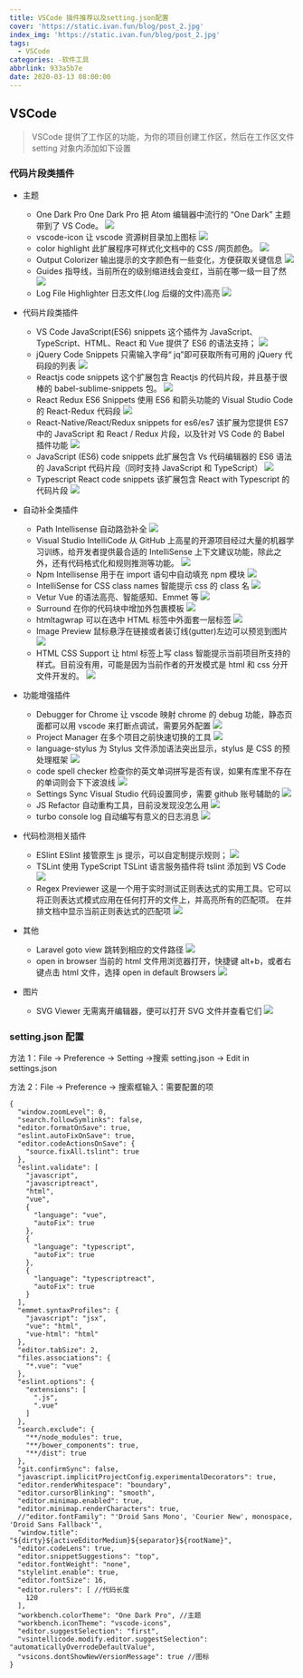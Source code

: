 ```yaml
---
title: VSCode 插件推荐以及setting.json配置
cover: 'https://static.ivan.fun/blog/post_2.jpg'
index_img: 'https://static.ivan.fun/blog/post_2.jpg'
tags:
  - VSCode
categories: -软件工具
abbrlink: 933a5b7e
date: 2020-03-13 08:00:00
---
```


## VSCode

> VSCode 提供了工作区的功能，为你的项目创建工作区，然后在工作区文件 setting 对象内添加如下设置

### 代码片段类插件

- 主题

  - One Dark Pro
    One Dark Pro 把 Atom 编辑器中流行的 “One Dark” 主题带到了 VS Code。
    ![](https://static.ivan.fun/blog/VSCode1.png)
  - vscode-icon
    让 vscode 资源树目录加上图标
    ![](https://static.ivan.fun/blog/VSCode2.png)
  - color highlight
    此扩展程序可样式化文档中的 CSS /网页颜色。
    ![](https://static.ivan.fun/blog/VSCode3.png)
  - Output Colorizer
    输出提示的文字颜色有一些变化，方便获取关键信息
    ![](https://static.ivan.fun/blog/VSCode4.png)
  - Guides
    指导线，当前所在的级别缩进线会变红，当前在哪一级一目了然
    ![](https://static.ivan.fun/blog/VSCode5.png)
  - Log File Highlighter
    日志文件(.log 后缀的文件)高亮
    ![](https://static.ivan.fun/blog/VSCode6.png)

- 代码片段类插件

  - VS Code JavaScript(ES6) snippets
    这个插件为 JavaScript、TypeScript、HTML、React 和 Vue 提供了 ES6 的语法支持；
    ![](https://static.ivan.fun/blog/VSCode7.png)
  - jQuery Code Snippets
    只需输入字母“ jq”即可获取所有可用的 jQuery 代码段的列表
    ![](https://static.ivan.fun/blog/VSCode9.png)
  - Reactjs code snippets
    这个扩展包含 Reactjs 的代码片段，并且基于很棒的 babel-sublime-snippets 包。
    ![](https://static.ivan.fun/blog/VSCode32.png)
  - React Redux ES6 Snippets
    使用 ES6 和箭头功能的 Visual Studio Code 的 React-Redux 代码段
    ![](https://static.ivan.fun/blog/VSCode33.png)
  - React-Native/React/Redux snippets for es6/es7
    该扩展为您提供 ES7 中的 JavaScript 和 React / Redux 片段，以及针对 VS Code 的 Babel 插件功能
    ![](https://static.ivan.fun/blog/VSCode34.png)
  - JavaScript (ES6) code snippets
    此扩展包含 Vs 代码编辑器的 ES6 语法的 JavaScript 代码片段（同时支持 JavaScript 和 TypeScript）
    ![](https://static.ivan.fun/blog/VSCode35.png)
  - Typescript React code snippets
    该扩展包含 React with Typescript 的代码片段
    ![](https://static.ivan.fun/blog/VSCode36.png)

- 自动补全类插件

  - Path Intellisense
    自动路劲补全
    ![](https://static.ivan.fun/blog/VSCode10.png)
  - Visual Studio IntelliCode
    从 GitHub 上高星的开源项目经过大量的机器学习训练，给开发者提供最合适的 IntelliSense 上下文建议功能，除此之外，还有代码格式化和规则推测等功能。
    ![](https://static.ivan.fun/blog/VSCode11.png)
  - Npm Intellisense
    用于在 import 语句中自动填充 npm 模块
    ![](https://static.ivan.fun/blog/VSCode12.png)
  - IntelliSense for CSS class names
    智能提示 css 的 class 名
    ![](https://static.ivan.fun/blog/VSCode13.png)
  - Vetur
    Vue 的语法高亮、智能感知、Emmet 等
    ![](https://static.ivan.fun/blog/VSCode14.png)
  - Surround
    在你的代码块中增加外包裹模板
    ![](https://static.ivan.fun/blog/VSCode15.png)
  - htmltagwrap
    可以在选中 HTML 标签中外面套一层标签
    ![](https://static.ivan.fun/blog/VSCode16.png)
  - Image Preview
    鼠标悬浮在链接或者装订线(gutter)左边可以预览到图片
    ![](https://static.ivan.fun/blog/VSCode17.png)
  - HTML CSS Support
    让 html 标签上写 class 智能提示当前项目所支持的样式。目前没有用，可能是因为当前作者的开发模式是 html 和 css 分开文件开发的。
    ![](https://static.ivan.fun/blog/VSCode18.png)

* 功能增强插件

  - Debugger for Chrome
    让 vscode 映射 chrome 的 debug 功能，静态页面都可以用 vscode 来打断点调试，需要另外配置
    ![](https://static.ivan.fun/blog/VSCode19.png)
  - Project Manager
    在多个项目之前快速切换的工具
    ![](https://static.ivan.fun/blog/VSCode20.png)
  - language-stylus
    为 Stylus 文件添加语法突出显示，stylus 是 CSS 的预处理框架
    ![](https://static.ivan.fun/blog/VSCode21.png)
  - code spell checker
    检查你的英文单词拼写是否有误，如果有库里不存在的单词则会下下波浪线
    ![](https://static.ivan.fun/blog/VSCode22.png)
  - Settings Sync
    Visual Studio 代码设置同步，需要 github 账号辅助的
    ![](https://static.ivan.fun/blog/VSCode23.png)
  - JS Refactor
    自动重构工具，目前没发现没怎么用
    ![](https://static.ivan.fun/blog/VSCode24.png)
  - turbo console log
    自动编写有意义的日志消息
    ![](https://static.ivan.fun/blog/VSCode25.png)

* 代码检测相关插件

  - ESlint
    ESlint 接管原生 js 提示，可以自定制提示规则；
    ![](https://static.ivan.fun/blog/VSCode26.png)
  - TSLint
    使用 TypeScript TSLint 语言服务插件将 tslint 添加到 VS Code
    ![](https://static.ivan.fun/blog/VSCode27.png)
  - Regex Previewer
    这是一个用于实时测试正则表达式的实用工具。它可以将正则表达式模式应用在任何打开的文件上，并高亮所有的匹配项。
    在并排文档中显示当前正则表达式的匹配项
    ![](https://static.ivan.fun/blog/VSCode28.png)

* 其他

  - Laravel goto view
    跳转到相应的文件路径
    ![](https://static.ivan.fun/blog/VSCode29.png)
  - open in browser
    当前的 html 文件用浏览器打开，快捷键 alt+b，或者右键点击 html 文件，选择 open in default Browsers
    ![](https://static.ivan.fun/blog/VSCode30.png)

* 图片

  - SVG Viewer
    无需离开编辑器，便可以打开 SVG 文件并查看它们
    ![](https://static.ivan.fun/blog/VSCode31.png)

### setting.json 配置

方法 1：File -> Preference -> Setting ->搜索 setting.json -> Edit in settings.json

方法 2：File -> Preference -> 搜索框输入：需要配置的项

```
{
  "window.zoomLevel": 0,
  "search.followSymlinks": false,
  "editor.formatOnSave": true,
  "eslint.autoFixOnSave": true,
  "editor.codeActionsOnSave": {
    "source.fixAll.tslint": true
  },
  "eslint.validate": [
    "javascript",
    "javascriptreact",
    "html",
    "vue",
    {
      "language": "vue",
      "autoFix": true
    },
    {
      "language": "typescript",
      "autoFix": true
    },
    {
      "language": "typescriptreact",
      "autoFix": true
    }
  ],
  "emmet.syntaxProfiles": {
    "javascript": "jsx",
    "vue": "html",
    "vue-html": "html"
  },
  "editor.tabSize": 2,
  "files.associations": {
    "*.vue": "vue"
  },
  "eslint.options": {
    "extensions": [
      ".js",
      ".vue"
    ]
  },
  "search.exclude": {
    "**/node_modules": true,
    "**/bower_components": true,
    "**/dist": true
  },
  "git.confirmSync": false,
  "javascript.implicitProjectConfig.experimentalDecorators": true,
  "editor.renderWhitespace": "boundary",
  "editor.cursorBlinking": "smooth",
  "editor.minimap.enabled": true,
  "editor.minimap.renderCharacters": true,
  //"editor.fontFamily": "'Droid Sans Mono', 'Courier New', monospace, 'Droid Sans Fallback'",
  "window.title": "${dirty}${activeEditorMedium}${separator}${rootName}",
  "editor.codeLens": true,
  "editor.snippetSuggestions": "top",
  "editor.fontWeight": "none",
  "stylelint.enable": true,
  "editor.fontSize": 16,
  "editor.rulers": [ //代码长度
    120
  ],
  "workbench.colorTheme": "One Dark Pro", //主题
  "workbench.iconTheme": "vscode-icons",
  "editor.suggestSelection": "first",
  "vsintellicode.modify.editor.suggestSelection": "automaticallyOverrodeDefaultValue",
  "vsicons.dontShowNewVersionMessage": true //图标
}
```
